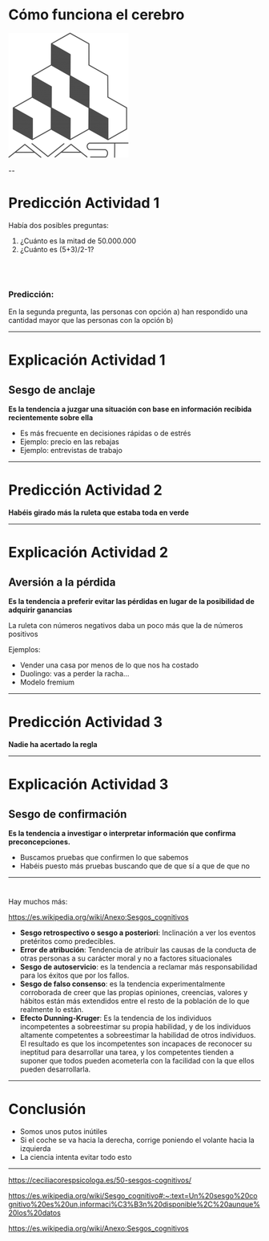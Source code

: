 # Cómo funciona el cerebro

<!-- .element style="text-align:center" -->

![Logo de AVAST](./img/logo.png) <!-- .element style="margin-left: auto; margin-right: auto; display: block" -->


--

# Predicción Actividad 1

Había dos posibles preguntas:
1) ¿Cuánto es la mitad de 50.000.000
2) ¿Cuánto es (5+3)/2-1?

<br/>
<br/>

### Predicción:

En la segunda pregunta, las personas con opción a) han respondido una cantidad mayor que las personas con la opción b)

---

# Explicación Actividad 1

## Sesgo de anclaje

**Es la tendencia a juzgar una situación con base en información recibida recientemente sobre ella**

- Es más frecuente en decisiones rápidas o de estrés
- Ejemplo: precio en las rebajas
- Ejemplo: entrevistas de trabajo

---

# Predicción Actividad 2

**Habéis girado más la ruleta que estaba toda en verde**

---

# Explicación Actividad 2

## Aversión a la pérdida

**Es la tendencia a preferir evitar las pérdidas en lugar de la posibilidad de adquirir ganancias**

La ruleta con números negativos daba un poco más que la de números positivos

Ejemplos:
- Vender una casa por menos de lo que nos ha costado
- Duolingo: vas a perder la racha...
- Modelo fremium

---

# Predicción Actividad 3

**Nadie ha acertado la regla**

---

# Explicación Actividad 3

## Sesgo de confirmación

**Es la tendencia a investigar o interpretar información que confirma preconcepciones.**

- Buscamos pruebas que confirmen lo que sabemos
- Habéis puesto más pruebas buscando que de que sí a que de que no

---

#

Hay muchos más:

https://es.wikipedia.org/wiki/Anexo:Sesgos_cognitivos

- **Sesgo retrospectivo o sesgo a posteriori**: Inclinación a ver los eventos pretéritos como predecibles.
- **Error de atribución**: Tendencia de atribuir las causas de la conducta de otras personas a su carácter moral y no a factores situacionales
- **Sesgo de autoservicio**: es la tendencia a reclamar más responsabilidad para los éxitos que por los fallos.
- **Sesgo de falso consenso**: es la tendencia experimentalmente corroborada de creer que las propias opiniones, creencias, valores y hábitos están más extendidos entre el resto de la población de lo que realmente lo están.
- **Efecto Dunning-Kruger**: Es la tendencia de los individuos incompetentes a sobreestimar su propia habilidad, y de los individuos altamente competentes a sobreestimar la habilidad de otros individuos. El resultado es que los incompetentes son incapaces de reconocer su ineptitud para desarrollar una tarea, y los competentes tienden a suponer que todos pueden acometerla con la facilidad con la que ellos pueden desarrollarla.


---

# Conclusión

- Somos unos putos inútiles
- Si el coche se va hacia la derecha, corrige poniendo el volante hacia la izquierda
- La ciencia intenta evitar todo esto

---





https://ceciliacorespsicologa.es/50-sesgos-cognitivos/

https://es.wikipedia.org/wiki/Sesgo_cognitivo#:~:text=Un%20sesgo%20cognitivo%20es%20un,informaci%C3%B3n%20disponible%2C%20aunque%20los%20datos


https://es.wikipedia.org/wiki/Anexo:Sesgos_cognitivos

